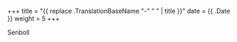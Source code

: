 +++
title = "{{ replace .TranslationBaseName "-" " " | title }}"
date =  {{ .Date }}
weight = 5
+++

Senboll